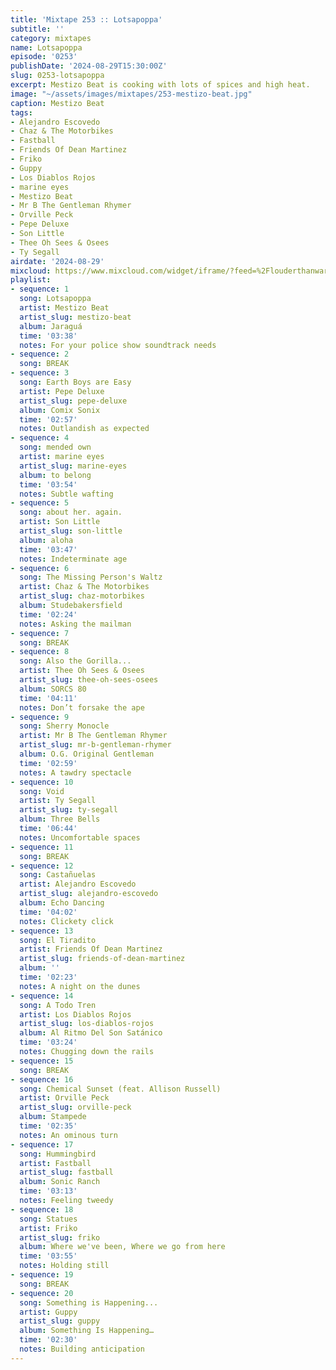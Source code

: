 ```yaml
---
title: 'Mixtape 253 :: Lotsapoppa'
subtitle: ''
category: mixtapes
name: Lotsapoppa
episode: '0253'
publishDate: '2024-08-29T15:30:00Z'
slug: 0253-lotsapoppa
excerpt: Mestizo Beat is cooking with lots of spices and high heat.
image: "~/assets/images/mixtapes/253-mestizo-beat.jpg"
caption: Mestizo Beat
tags:
- Alejandro Escovedo
- Chaz & The Motorbikes
- Fastball
- Friends Of Dean Martinez
- Friko
- Guppy
- Los Diablos Rojos
- marine eyes
- Mestizo Beat
- Mr B The Gentleman Rhymer
- Orville Peck
- Pepe Deluxe
- Son Little
- Thee Oh Sees & Osees
- Ty Segall
airdate: '2024-08-29'
mixcloud: https://www.mixcloud.com/widget/iframe/?feed=%2Flouderthanwar%2Fthe-mixtape-253-lotsapoppa-2024-08-29%2F&hide_artwork=1&hide_cover=1
playlist:
- sequence: 1
  song: Lotsapoppa
  artist: Mestizo Beat
  artist_slug: mestizo-beat
  album: Jaraguá
  time: '03:38'
  notes: For your police show soundtrack needs
- sequence: 2
  song: BREAK
- sequence: 3
  song: Earth Boys are Easy
  artist: Pepe Deluxe
  artist_slug: pepe-deluxe
  album: Comix Sonix
  time: '02:57'
  notes: Outlandish as expected
- sequence: 4
  song: mended own
  artist: marine eyes
  artist_slug: marine-eyes
  album: to belong
  time: '03:54'
  notes: Subtle wafting
- sequence: 5
  song: about her. again.
  artist: Son Little
  artist_slug: son-little
  album: aloha
  time: '03:47'
  notes: Indeterminate age
- sequence: 6
  song: The Missing Person's Waltz
  artist: Chaz & The Motorbikes
  artist_slug: chaz-motorbikes
  album: Studebakersfield
  time: '02:24'
  notes: Asking the mailman
- sequence: 7
  song: BREAK
- sequence: 8
  song: Also the Gorilla...
  artist: Thee Oh Sees & Osees
  artist_slug: thee-oh-sees-osees
  album: SORCS 80
  time: '04:11'
  notes: Don’t forsake the ape
- sequence: 9
  song: Sherry Monocle
  artist: Mr B The Gentleman Rhymer
  artist_slug: mr-b-gentleman-rhymer
  album: O.G. Original Gentleman
  time: '02:59'
  notes: A tawdry spectacle
- sequence: 10
  song: Void
  artist: Ty Segall
  artist_slug: ty-segall
  album: Three Bells
  time: '06:44'
  notes: Uncomfortable spaces
- sequence: 11
  song: BREAK
- sequence: 12
  song: Castañuelas
  artist: Alejandro Escovedo
  artist_slug: alejandro-escovedo
  album: Echo Dancing
  time: '04:02'
  notes: Clickety click
- sequence: 13
  song: El Tiradito
  artist: Friends Of Dean Martinez
  artist_slug: friends-of-dean-martinez
  album: ''
  time: '02:23'
  notes: A night on the dunes
- sequence: 14
  song: A Todo Tren
  artist: Los Diablos Rojos
  artist_slug: los-diablos-rojos
  album: Al Ritmo Del Son Satánico
  time: '03:24'
  notes: Chugging down the rails
- sequence: 15
  song: BREAK
- sequence: 16
  song: Chemical Sunset (feat. Allison Russell)
  artist: Orville Peck
  artist_slug: orville-peck
  album: Stampede
  time: '02:35'
  notes: An ominous turn
- sequence: 17
  song: Hummingbird
  artist: Fastball
  artist_slug: fastball
  album: Sonic Ranch
  time: '03:13'
  notes: Feeling tweedy
- sequence: 18
  song: Statues
  artist: Friko
  artist_slug: friko
  album: Where we've been, Where we go from here
  time: '03:55'
  notes: Holding still
- sequence: 19
  song: BREAK
- sequence: 20
  song: Something is Happening...
  artist: Guppy
  artist_slug: guppy
  album: Something Is Happening…
  time: '02:30'
  notes: Building anticipation
---
```


